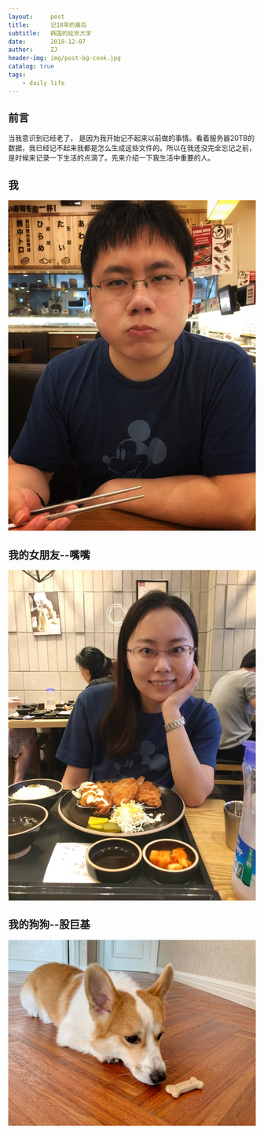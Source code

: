 ```yaml
---
layout:     post
title:      记18年的最后
subtitle:   韩国的延世大学
date:       2018-12-07
author:     ZJ
header-img: img/post-bg-cook.jpg
catalog: true
tags:
    - daily life
---
```


## 前言

当我意识到已经老了， 是因为我开始记不起来以前做的事情。看着服务器20TB的数据，我已经记不起来我都是怎么生成这些文件的。所以在我还没完全忘记之前，是时候来记录一下生活的点滴了。先来介绍一下我生活中重要的人。

## 我

![](/img/me.jpg)

## 我的女朋友--嘴嘴

![](/img/zuizui.jpg)

## 我的狗狗--股巨基

![](/img/dog.jpg)


